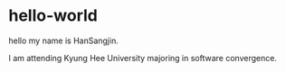 # hello-world

hello my name is HanSangjin.

I am attending Kyung Hee University majoring in software convergence.
